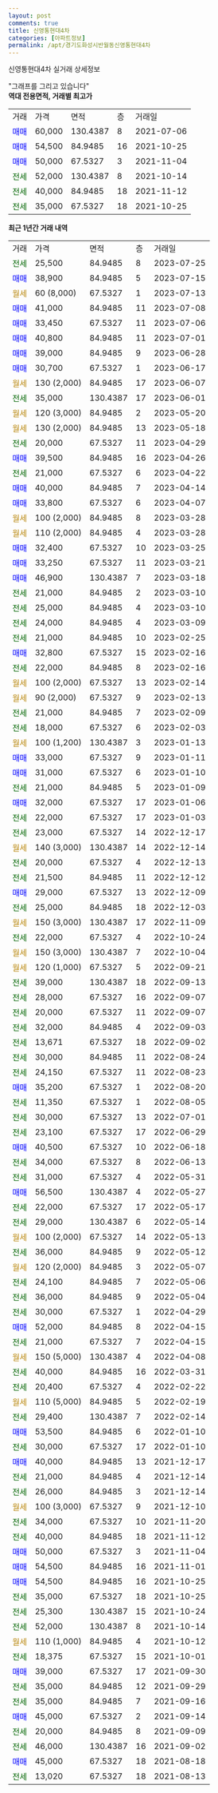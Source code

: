 ```yaml
---
layout: post
comments: true
title: 신영통현대4차
categories: [아파트정보]
permalink: /apt/경기도화성시반월동신영통현대4차
---
```


신영통현대4차 실거래 상세정보

<script type="text/javascript">
  google.charts.load('current', {'packages':['line', 'corechart']});
  google.charts.setOnLoadCallback(drawChart);

  function drawChart() {
    var data = new google.visualization.DataTable();
    data.addColumn('date', '거래일');
    data.addColumn('number', "매매");
    data.addColumn('number', "전세");
    data.addColumn('number', "전매");

    data.addRows([[new Date(Date.parse("2023-07-25")), null, 25500, null], [new Date(Date.parse("2023-07-15")), 38900, null, null], [new Date(Date.parse("2023-07-13")), null, null, null], [new Date(Date.parse("2023-07-08")), 41000, null, null], [new Date(Date.parse("2023-07-06")), 33450, null, null], [new Date(Date.parse("2023-07-01")), 40800, null, null], [new Date(Date.parse("2023-06-28")), 39000, null, null], [new Date(Date.parse("2023-06-17")), 30700, null, null], [new Date(Date.parse("2023-06-07")), null, null, null], [new Date(Date.parse("2023-06-01")), null, 35000, null], [new Date(Date.parse("2023-05-20")), null, null, null], [new Date(Date.parse("2023-05-18")), null, null, null], [new Date(Date.parse("2023-04-29")), null, 20000, null], [new Date(Date.parse("2023-04-26")), 39500, null, null], [new Date(Date.parse("2023-04-22")), null, 21000, null], [new Date(Date.parse("2023-04-14")), 40000, null, null], [new Date(Date.parse("2023-04-07")), 33800, null, null], [new Date(Date.parse("2023-03-28")), null, null, null], [new Date(Date.parse("2023-03-28")), null, null, null], [new Date(Date.parse("2023-03-25")), 32400, null, null], [new Date(Date.parse("2023-03-21")), 33250, null, null], [new Date(Date.parse("2023-03-18")), 46900, null, null], [new Date(Date.parse("2023-03-10")), null, 21000, null], [new Date(Date.parse("2023-03-10")), null, 25000, null], [new Date(Date.parse("2023-03-09")), null, 24000, null], [new Date(Date.parse("2023-02-25")), null, 21000, null], [new Date(Date.parse("2023-02-16")), 32800, null, null], [new Date(Date.parse("2023-02-16")), null, 22000, null], [new Date(Date.parse("2023-02-14")), null, null, null], [new Date(Date.parse("2023-02-13")), null, null, null], [new Date(Date.parse("2023-02-09")), null, 21000, null], [new Date(Date.parse("2023-02-03")), null, 18000, null], [new Date(Date.parse("2023-01-13")), null, null, null], [new Date(Date.parse("2023-01-11")), 33000, null, null], [new Date(Date.parse("2023-01-10")), 31000, null, null], [new Date(Date.parse("2023-01-09")), null, 21000, null], [new Date(Date.parse("2023-01-06")), 32000, null, null], [new Date(Date.parse("2023-01-03")), null, 22000, null], [new Date(Date.parse("2022-12-17")), null, 23000, null], [new Date(Date.parse("2022-12-14")), null, null, null], [new Date(Date.parse("2022-12-13")), null, 20000, null], [new Date(Date.parse("2022-12-12")), null, 21500, null], [new Date(Date.parse("2022-12-09")), 29000, null, null], [new Date(Date.parse("2022-12-03")), null, 25000, null], [new Date(Date.parse("2022-11-09")), null, null, null], [new Date(Date.parse("2022-10-24")), null, 22000, null], [new Date(Date.parse("2022-10-04")), null, null, null], [new Date(Date.parse("2022-09-21")), null, null, null], [new Date(Date.parse("2022-09-13")), null, 39000, null], [new Date(Date.parse("2022-09-07")), null, 28000, null], [new Date(Date.parse("2022-09-07")), null, 20000, null], [new Date(Date.parse("2022-09-03")), null, 32000, null], [new Date(Date.parse("2022-09-02")), null, 13671, null], [new Date(Date.parse("2022-08-24")), null, 30000, null], [new Date(Date.parse("2022-08-23")), null, 24150, null], [new Date(Date.parse("2022-08-20")), 35200, null, null], [new Date(Date.parse("2022-08-05")), null, 11350, null], [new Date(Date.parse("2022-07-01")), null, 30000, null], [new Date(Date.parse("2022-06-29")), null, 23100, null], [new Date(Date.parse("2022-06-18")), 40500, null, null], [new Date(Date.parse("2022-06-13")), null, 34000, null], [new Date(Date.parse("2022-05-31")), null, 31000, null], [new Date(Date.parse("2022-05-27")), 56500, null, null], [new Date(Date.parse("2022-05-17")), null, 22000, null], [new Date(Date.parse("2022-05-14")), null, 29000, null], [new Date(Date.parse("2022-05-13")), null, null, null], [new Date(Date.parse("2022-05-12")), null, 36000, null], [new Date(Date.parse("2022-05-07")), null, null, null], [new Date(Date.parse("2022-05-06")), null, 24100, null], [new Date(Date.parse("2022-05-04")), null, 36000, null], [new Date(Date.parse("2022-04-29")), null, 30000, null], [new Date(Date.parse("2022-04-15")), 52000, null, null], [new Date(Date.parse("2022-04-15")), null, 21000, null], [new Date(Date.parse("2022-04-08")), null, null, null], [new Date(Date.parse("2022-03-31")), null, 40000, null], [new Date(Date.parse("2022-02-22")), null, 20400, null], [new Date(Date.parse("2022-02-19")), null, null, null], [new Date(Date.parse("2022-02-14")), null, 29400, null], [new Date(Date.parse("2022-01-10")), 53500, null, null], [new Date(Date.parse("2022-01-10")), null, 30000, null], [new Date(Date.parse("2021-12-17")), 40000, null, null], [new Date(Date.parse("2021-12-14")), null, 21000, null], [new Date(Date.parse("2021-12-14")), null, 26000, null], [new Date(Date.parse("2021-12-10")), null, null, null], [new Date(Date.parse("2021-11-20")), null, 34000, null], [new Date(Date.parse("2021-11-12")), null, 40000, null], [new Date(Date.parse("2021-11-04")), 50000, null, null], [new Date(Date.parse("2021-11-01")), 54500, null, null], [new Date(Date.parse("2021-10-25")), 54500, null, null], [new Date(Date.parse("2021-10-25")), null, 35000, null], [new Date(Date.parse("2021-10-24")), null, 25300, null], [new Date(Date.parse("2021-10-14")), null, 52000, null], [new Date(Date.parse("2021-10-12")), null, null, null], [new Date(Date.parse("2021-10-01")), null, 18375, null], [new Date(Date.parse("2021-09-30")), 39000, null, null], [new Date(Date.parse("2021-09-29")), null, 35000, null], [new Date(Date.parse("2021-09-16")), null, 35000, null], [new Date(Date.parse("2021-09-14")), 45000, null, null], [new Date(Date.parse("2021-09-09")), null, 20000, null], [new Date(Date.parse("2021-09-02")), null, 46000, null], [new Date(Date.parse("2021-08-18")), 45000, null, null], [new Date(Date.parse("2021-08-13")), null, 13020, null]]);

    var options = {
      hAxis: {
        format: 'yyyy/MM/dd'
      },    
      lineWidth: 0,
      pointsVisible: true,    
      title: '최근 1년간 유형별 실거래가 분포',
      legend: { position: 'bottom' }
    };

    var formatter = new google.visualization.NumberFormat({pattern:'###,###'} );
    formatter.format(data, 1);
    formatter.format(data, 2);
    
    setTimeout(function() {
        var chart = new google.visualization.LineChart(document.getElementById('columnchart_material'));
        chart.draw(data, (options));
        document.getElementById('loading').style.display = 'none';
    }, 200);
  }
</script>


<div id="loading" style="z-index:20; display: block; margin-left: 0px">"그래프를 그리고 있습니다"</div>
<div id="columnchart_material" style="width: 95%; margin-left: 0px; display: block"></div>
<!-- contents start -->
<b>역대 전용면적, 거래별 최고가</b>
<table class="sortable">
    <tr>
      <td>거래</td>
      <td>가격</td>
      <td>면적</td>
      <td>층</td>
      <td>거래일</td>
    </tr>
        <tr>
          <td><a style="color: blue">매매</a></td>
          <td>60,000</td>
          <td>130.4387</td>
          <td>8</td>
          <td>2021-07-06</td>
        </tr>            <tr>
          <td><a style="color: blue">매매</a></td>
          <td>54,500</td>
          <td>84.9485</td>
          <td>16</td>
          <td>2021-10-25</td>
        </tr>            <tr>
          <td><a style="color: blue">매매</a></td>
          <td>50,000</td>
          <td>67.5327</td>
          <td>3</td>
          <td>2021-11-04</td>
        </tr>        
        <tr>
              <td><a style="color: darkgreen">전세</a></td>
              <td>52,000</td>
              <td>130.4387</td>
              <td>8</td>
              <td>2021-10-14</td>
            </tr>            <tr>
              <td><a style="color: darkgreen">전세</a></td>
              <td>40,000</td>
              <td>84.9485</td>
              <td>18</td>
              <td>2021-11-12</td>
            </tr>            <tr>
              <td><a style="color: darkgreen">전세</a></td>
              <td>35,000</td>
              <td>67.5327</td>
              <td>18</td>
              <td>2021-10-25</td>
            </tr>        
    
</table>

<b>최근 1년간 거래 내역</b>

<table class="sortable">
    <tr>
      <td>거래</td>
      <td>가격</td>
      <td>면적</td>
      <td>층</td>
      <td>거래일</td>
    </tr>
    <tr>
      <td><a style="color: darkgreen">전세</a></td>
      <td>25,500</td>
      <td>84.9485</td>
      <td>8</td>
      <td>2023-07-25</td>
    </tr>          <tr>
      <td><a style="color: blue">매매</a></td>
      <td>38,900</td>
      <td>84.9485</td>
      <td>5</td>
      <td>2023-07-15</td>
    </tr>          <tr>
      <td><a style="color: darkgoldenrod">월세</a></td>
      <td>60 (8,000)</td>
      <td>67.5327</td>
      <td>1</td>
      <td>2023-07-13</td>
    </tr>          <tr>
      <td><a style="color: blue">매매</a></td>
      <td>41,000</td>
      <td>84.9485</td>
      <td>11</td>
      <td>2023-07-08</td>
    </tr>          <tr>
      <td><a style="color: blue">매매</a></td>
      <td>33,450</td>
      <td>67.5327</td>
      <td>11</td>
      <td>2023-07-06</td>
    </tr>          <tr>
      <td><a style="color: blue">매매</a></td>
      <td>40,800</td>
      <td>84.9485</td>
      <td>11</td>
      <td>2023-07-01</td>
    </tr>          <tr>
      <td><a style="color: blue">매매</a></td>
      <td>39,000</td>
      <td>84.9485</td>
      <td>9</td>
      <td>2023-06-28</td>
    </tr>          <tr>
      <td><a style="color: blue">매매</a></td>
      <td>30,700</td>
      <td>67.5327</td>
      <td>1</td>
      <td>2023-06-17</td>
    </tr>          <tr>
      <td><a style="color: darkgoldenrod">월세</a></td>
      <td>130 (2,000)</td>
      <td>84.9485</td>
      <td>17</td>
      <td>2023-06-07</td>
    </tr>          <tr>
      <td><a style="color: darkgreen">전세</a></td>
      <td>35,000</td>
      <td>130.4387</td>
      <td>17</td>
      <td>2023-06-01</td>
    </tr>          <tr>
      <td><a style="color: darkgoldenrod">월세</a></td>
      <td>120 (3,000)</td>
      <td>84.9485</td>
      <td>2</td>
      <td>2023-05-20</td>
    </tr>          <tr>
      <td><a style="color: darkgoldenrod">월세</a></td>
      <td>130 (2,000)</td>
      <td>84.9485</td>
      <td>13</td>
      <td>2023-05-18</td>
    </tr>          <tr>
      <td><a style="color: darkgreen">전세</a></td>
      <td>20,000</td>
      <td>67.5327</td>
      <td>11</td>
      <td>2023-04-29</td>
    </tr>          <tr>
      <td><a style="color: blue">매매</a></td>
      <td>39,500</td>
      <td>84.9485</td>
      <td>16</td>
      <td>2023-04-26</td>
    </tr>          <tr>
      <td><a style="color: darkgreen">전세</a></td>
      <td>21,000</td>
      <td>67.5327</td>
      <td>6</td>
      <td>2023-04-22</td>
    </tr>          <tr>
      <td><a style="color: blue">매매</a></td>
      <td>40,000</td>
      <td>84.9485</td>
      <td>7</td>
      <td>2023-04-14</td>
    </tr>          <tr>
      <td><a style="color: blue">매매</a></td>
      <td>33,800</td>
      <td>67.5327</td>
      <td>6</td>
      <td>2023-04-07</td>
    </tr>          <tr>
      <td><a style="color: darkgoldenrod">월세</a></td>
      <td>100 (2,000)</td>
      <td>84.9485</td>
      <td>8</td>
      <td>2023-03-28</td>
    </tr>          <tr>
      <td><a style="color: darkgoldenrod">월세</a></td>
      <td>110 (2,000)</td>
      <td>84.9485</td>
      <td>4</td>
      <td>2023-03-28</td>
    </tr>          <tr>
      <td><a style="color: blue">매매</a></td>
      <td>32,400</td>
      <td>67.5327</td>
      <td>10</td>
      <td>2023-03-25</td>
    </tr>          <tr>
      <td><a style="color: blue">매매</a></td>
      <td>33,250</td>
      <td>67.5327</td>
      <td>11</td>
      <td>2023-03-21</td>
    </tr>          <tr>
      <td><a style="color: blue">매매</a></td>
      <td>46,900</td>
      <td>130.4387</td>
      <td>7</td>
      <td>2023-03-18</td>
    </tr>          <tr>
      <td><a style="color: darkgreen">전세</a></td>
      <td>21,000</td>
      <td>84.9485</td>
      <td>2</td>
      <td>2023-03-10</td>
    </tr>          <tr>
      <td><a style="color: darkgreen">전세</a></td>
      <td>25,000</td>
      <td>84.9485</td>
      <td>4</td>
      <td>2023-03-10</td>
    </tr>          <tr>
      <td><a style="color: darkgreen">전세</a></td>
      <td>24,000</td>
      <td>84.9485</td>
      <td>4</td>
      <td>2023-03-09</td>
    </tr>          <tr>
      <td><a style="color: darkgreen">전세</a></td>
      <td>21,000</td>
      <td>84.9485</td>
      <td>10</td>
      <td>2023-02-25</td>
    </tr>          <tr>
      <td><a style="color: blue">매매</a></td>
      <td>32,800</td>
      <td>67.5327</td>
      <td>15</td>
      <td>2023-02-16</td>
    </tr>          <tr>
      <td><a style="color: darkgreen">전세</a></td>
      <td>22,000</td>
      <td>84.9485</td>
      <td>8</td>
      <td>2023-02-16</td>
    </tr>          <tr>
      <td><a style="color: darkgoldenrod">월세</a></td>
      <td>100 (2,000)</td>
      <td>67.5327</td>
      <td>13</td>
      <td>2023-02-14</td>
    </tr>          <tr>
      <td><a style="color: darkgoldenrod">월세</a></td>
      <td>90 (2,000)</td>
      <td>67.5327</td>
      <td>9</td>
      <td>2023-02-13</td>
    </tr>          <tr>
      <td><a style="color: darkgreen">전세</a></td>
      <td>21,000</td>
      <td>84.9485</td>
      <td>7</td>
      <td>2023-02-09</td>
    </tr>          <tr>
      <td><a style="color: darkgreen">전세</a></td>
      <td>18,000</td>
      <td>67.5327</td>
      <td>6</td>
      <td>2023-02-03</td>
    </tr>          <tr>
      <td><a style="color: darkgoldenrod">월세</a></td>
      <td>100 (1,200)</td>
      <td>130.4387</td>
      <td>3</td>
      <td>2023-01-13</td>
    </tr>          <tr>
      <td><a style="color: blue">매매</a></td>
      <td>33,000</td>
      <td>67.5327</td>
      <td>9</td>
      <td>2023-01-11</td>
    </tr>          <tr>
      <td><a style="color: blue">매매</a></td>
      <td>31,000</td>
      <td>67.5327</td>
      <td>6</td>
      <td>2023-01-10</td>
    </tr>          <tr>
      <td><a style="color: darkgreen">전세</a></td>
      <td>21,000</td>
      <td>84.9485</td>
      <td>5</td>
      <td>2023-01-09</td>
    </tr>          <tr>
      <td><a style="color: blue">매매</a></td>
      <td>32,000</td>
      <td>67.5327</td>
      <td>17</td>
      <td>2023-01-06</td>
    </tr>          <tr>
      <td><a style="color: darkgreen">전세</a></td>
      <td>22,000</td>
      <td>67.5327</td>
      <td>17</td>
      <td>2023-01-03</td>
    </tr>          <tr>
      <td><a style="color: darkgreen">전세</a></td>
      <td>23,000</td>
      <td>67.5327</td>
      <td>14</td>
      <td>2022-12-17</td>
    </tr>          <tr>
      <td><a style="color: darkgoldenrod">월세</a></td>
      <td>140 (3,000)</td>
      <td>130.4387</td>
      <td>14</td>
      <td>2022-12-14</td>
    </tr>          <tr>
      <td><a style="color: darkgreen">전세</a></td>
      <td>20,000</td>
      <td>67.5327</td>
      <td>4</td>
      <td>2022-12-13</td>
    </tr>          <tr>
      <td><a style="color: darkgreen">전세</a></td>
      <td>21,500</td>
      <td>84.9485</td>
      <td>11</td>
      <td>2022-12-12</td>
    </tr>          <tr>
      <td><a style="color: blue">매매</a></td>
      <td>29,000</td>
      <td>67.5327</td>
      <td>13</td>
      <td>2022-12-09</td>
    </tr>          <tr>
      <td><a style="color: darkgreen">전세</a></td>
      <td>25,000</td>
      <td>84.9485</td>
      <td>18</td>
      <td>2022-12-03</td>
    </tr>          <tr>
      <td><a style="color: darkgoldenrod">월세</a></td>
      <td>150 (3,000)</td>
      <td>130.4387</td>
      <td>17</td>
      <td>2022-11-09</td>
    </tr>          <tr>
      <td><a style="color: darkgreen">전세</a></td>
      <td>22,000</td>
      <td>67.5327</td>
      <td>4</td>
      <td>2022-10-24</td>
    </tr>          <tr>
      <td><a style="color: darkgoldenrod">월세</a></td>
      <td>150 (3,000)</td>
      <td>130.4387</td>
      <td>7</td>
      <td>2022-10-04</td>
    </tr>          <tr>
      <td><a style="color: darkgoldenrod">월세</a></td>
      <td>120 (1,000)</td>
      <td>67.5327</td>
      <td>5</td>
      <td>2022-09-21</td>
    </tr>          <tr>
      <td><a style="color: darkgreen">전세</a></td>
      <td>39,000</td>
      <td>130.4387</td>
      <td>18</td>
      <td>2022-09-13</td>
    </tr>          <tr>
      <td><a style="color: darkgreen">전세</a></td>
      <td>28,000</td>
      <td>67.5327</td>
      <td>16</td>
      <td>2022-09-07</td>
    </tr>          <tr>
      <td><a style="color: darkgreen">전세</a></td>
      <td>20,000</td>
      <td>67.5327</td>
      <td>11</td>
      <td>2022-09-07</td>
    </tr>          <tr>
      <td><a style="color: darkgreen">전세</a></td>
      <td>32,000</td>
      <td>84.9485</td>
      <td>4</td>
      <td>2022-09-03</td>
    </tr>          <tr>
      <td><a style="color: darkgreen">전세</a></td>
      <td>13,671</td>
      <td>67.5327</td>
      <td>18</td>
      <td>2022-09-02</td>
    </tr>          <tr>
      <td><a style="color: darkgreen">전세</a></td>
      <td>30,000</td>
      <td>84.9485</td>
      <td>11</td>
      <td>2022-08-24</td>
    </tr>          <tr>
      <td><a style="color: darkgreen">전세</a></td>
      <td>24,150</td>
      <td>67.5327</td>
      <td>11</td>
      <td>2022-08-23</td>
    </tr>          <tr>
      <td><a style="color: blue">매매</a></td>
      <td>35,200</td>
      <td>67.5327</td>
      <td>1</td>
      <td>2022-08-20</td>
    </tr>          <tr>
      <td><a style="color: darkgreen">전세</a></td>
      <td>11,350</td>
      <td>67.5327</td>
      <td>1</td>
      <td>2022-08-05</td>
    </tr>          <tr>
      <td><a style="color: darkgreen">전세</a></td>
      <td>30,000</td>
      <td>67.5327</td>
      <td>13</td>
      <td>2022-07-01</td>
    </tr>          <tr>
      <td><a style="color: darkgreen">전세</a></td>
      <td>23,100</td>
      <td>67.5327</td>
      <td>17</td>
      <td>2022-06-29</td>
    </tr>          <tr>
      <td><a style="color: blue">매매</a></td>
      <td>40,500</td>
      <td>67.5327</td>
      <td>10</td>
      <td>2022-06-18</td>
    </tr>          <tr>
      <td><a style="color: darkgreen">전세</a></td>
      <td>34,000</td>
      <td>67.5327</td>
      <td>8</td>
      <td>2022-06-13</td>
    </tr>          <tr>
      <td><a style="color: darkgreen">전세</a></td>
      <td>31,000</td>
      <td>67.5327</td>
      <td>4</td>
      <td>2022-05-31</td>
    </tr>          <tr>
      <td><a style="color: blue">매매</a></td>
      <td>56,500</td>
      <td>130.4387</td>
      <td>4</td>
      <td>2022-05-27</td>
    </tr>          <tr>
      <td><a style="color: darkgreen">전세</a></td>
      <td>22,000</td>
      <td>67.5327</td>
      <td>17</td>
      <td>2022-05-17</td>
    </tr>          <tr>
      <td><a style="color: darkgreen">전세</a></td>
      <td>29,000</td>
      <td>130.4387</td>
      <td>6</td>
      <td>2022-05-14</td>
    </tr>          <tr>
      <td><a style="color: darkgoldenrod">월세</a></td>
      <td>100 (2,000)</td>
      <td>67.5327</td>
      <td>14</td>
      <td>2022-05-13</td>
    </tr>          <tr>
      <td><a style="color: darkgreen">전세</a></td>
      <td>36,000</td>
      <td>84.9485</td>
      <td>9</td>
      <td>2022-05-12</td>
    </tr>          <tr>
      <td><a style="color: darkgoldenrod">월세</a></td>
      <td>120 (2,000)</td>
      <td>84.9485</td>
      <td>3</td>
      <td>2022-05-07</td>
    </tr>          <tr>
      <td><a style="color: darkgreen">전세</a></td>
      <td>24,100</td>
      <td>84.9485</td>
      <td>7</td>
      <td>2022-05-06</td>
    </tr>          <tr>
      <td><a style="color: darkgreen">전세</a></td>
      <td>36,000</td>
      <td>84.9485</td>
      <td>9</td>
      <td>2022-05-04</td>
    </tr>          <tr>
      <td><a style="color: darkgreen">전세</a></td>
      <td>30,000</td>
      <td>67.5327</td>
      <td>1</td>
      <td>2022-04-29</td>
    </tr>          <tr>
      <td><a style="color: blue">매매</a></td>
      <td>52,000</td>
      <td>84.9485</td>
      <td>8</td>
      <td>2022-04-15</td>
    </tr>          <tr>
      <td><a style="color: darkgreen">전세</a></td>
      <td>21,000</td>
      <td>67.5327</td>
      <td>7</td>
      <td>2022-04-15</td>
    </tr>          <tr>
      <td><a style="color: darkgoldenrod">월세</a></td>
      <td>150 (5,000)</td>
      <td>130.4387</td>
      <td>4</td>
      <td>2022-04-08</td>
    </tr>          <tr>
      <td><a style="color: darkgreen">전세</a></td>
      <td>40,000</td>
      <td>84.9485</td>
      <td>16</td>
      <td>2022-03-31</td>
    </tr>          <tr>
      <td><a style="color: darkgreen">전세</a></td>
      <td>20,400</td>
      <td>67.5327</td>
      <td>4</td>
      <td>2022-02-22</td>
    </tr>          <tr>
      <td><a style="color: darkgoldenrod">월세</a></td>
      <td>110 (5,000)</td>
      <td>84.9485</td>
      <td>5</td>
      <td>2022-02-19</td>
    </tr>          <tr>
      <td><a style="color: darkgreen">전세</a></td>
      <td>29,400</td>
      <td>130.4387</td>
      <td>7</td>
      <td>2022-02-14</td>
    </tr>          <tr>
      <td><a style="color: blue">매매</a></td>
      <td>53,500</td>
      <td>84.9485</td>
      <td>6</td>
      <td>2022-01-10</td>
    </tr>          <tr>
      <td><a style="color: darkgreen">전세</a></td>
      <td>30,000</td>
      <td>67.5327</td>
      <td>17</td>
      <td>2022-01-10</td>
    </tr>          <tr>
      <td><a style="color: blue">매매</a></td>
      <td>40,000</td>
      <td>84.9485</td>
      <td>13</td>
      <td>2021-12-17</td>
    </tr>          <tr>
      <td><a style="color: darkgreen">전세</a></td>
      <td>21,000</td>
      <td>84.9485</td>
      <td>4</td>
      <td>2021-12-14</td>
    </tr>          <tr>
      <td><a style="color: darkgreen">전세</a></td>
      <td>26,000</td>
      <td>84.9485</td>
      <td>3</td>
      <td>2021-12-14</td>
    </tr>          <tr>
      <td><a style="color: darkgoldenrod">월세</a></td>
      <td>100 (3,000)</td>
      <td>67.5327</td>
      <td>9</td>
      <td>2021-12-10</td>
    </tr>          <tr>
      <td><a style="color: darkgreen">전세</a></td>
      <td>34,000</td>
      <td>67.5327</td>
      <td>10</td>
      <td>2021-11-20</td>
    </tr>          <tr>
      <td><a style="color: darkgreen">전세</a></td>
      <td>40,000</td>
      <td>84.9485</td>
      <td>18</td>
      <td>2021-11-12</td>
    </tr>          <tr>
      <td><a style="color: blue">매매</a></td>
      <td>50,000</td>
      <td>67.5327</td>
      <td>3</td>
      <td>2021-11-04</td>
    </tr>          <tr>
      <td><a style="color: blue">매매</a></td>
      <td>54,500</td>
      <td>84.9485</td>
      <td>16</td>
      <td>2021-11-01</td>
    </tr>          <tr>
      <td><a style="color: blue">매매</a></td>
      <td>54,500</td>
      <td>84.9485</td>
      <td>16</td>
      <td>2021-10-25</td>
    </tr>          <tr>
      <td><a style="color: darkgreen">전세</a></td>
      <td>35,000</td>
      <td>67.5327</td>
      <td>18</td>
      <td>2021-10-25</td>
    </tr>          <tr>
      <td><a style="color: darkgreen">전세</a></td>
      <td>25,300</td>
      <td>130.4387</td>
      <td>15</td>
      <td>2021-10-24</td>
    </tr>          <tr>
      <td><a style="color: darkgreen">전세</a></td>
      <td>52,000</td>
      <td>130.4387</td>
      <td>8</td>
      <td>2021-10-14</td>
    </tr>          <tr>
      <td><a style="color: darkgoldenrod">월세</a></td>
      <td>110 (1,000)</td>
      <td>84.9485</td>
      <td>4</td>
      <td>2021-10-12</td>
    </tr>          <tr>
      <td><a style="color: darkgreen">전세</a></td>
      <td>18,375</td>
      <td>67.5327</td>
      <td>15</td>
      <td>2021-10-01</td>
    </tr>          <tr>
      <td><a style="color: blue">매매</a></td>
      <td>39,000</td>
      <td>67.5327</td>
      <td>17</td>
      <td>2021-09-30</td>
    </tr>          <tr>
      <td><a style="color: darkgreen">전세</a></td>
      <td>35,000</td>
      <td>84.9485</td>
      <td>12</td>
      <td>2021-09-29</td>
    </tr>          <tr>
      <td><a style="color: darkgreen">전세</a></td>
      <td>35,000</td>
      <td>84.9485</td>
      <td>7</td>
      <td>2021-09-16</td>
    </tr>          <tr>
      <td><a style="color: blue">매매</a></td>
      <td>45,000</td>
      <td>67.5327</td>
      <td>2</td>
      <td>2021-09-14</td>
    </tr>          <tr>
      <td><a style="color: darkgreen">전세</a></td>
      <td>20,000</td>
      <td>84.9485</td>
      <td>8</td>
      <td>2021-09-09</td>
    </tr>          <tr>
      <td><a style="color: darkgreen">전세</a></td>
      <td>46,000</td>
      <td>130.4387</td>
      <td>16</td>
      <td>2021-09-02</td>
    </tr>          <tr>
      <td><a style="color: blue">매매</a></td>
      <td>45,000</td>
      <td>67.5327</td>
      <td>18</td>
      <td>2021-08-18</td>
    </tr>          <tr>
      <td><a style="color: darkgreen">전세</a></td>
      <td>13,020</td>
      <td>67.5327</td>
      <td>18</td>
      <td>2021-08-13</td>
    </tr>      </table>
<!-- contents end -->    

